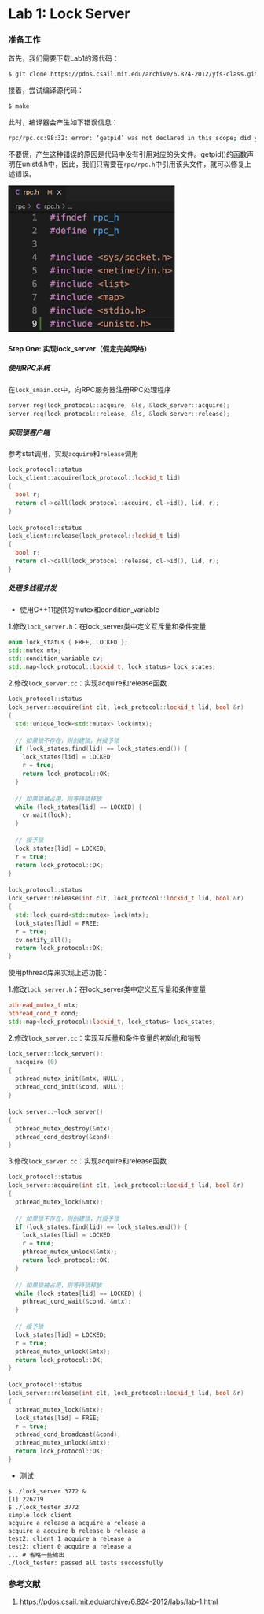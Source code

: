 # Lab 1: Lock Server

### 准备工作

首先，我们需要下载Lab1的源代码：

```bash
$ git clone https://pdos.csail.mit.edu/archive/6.824-2012/yfs-class.git
```

接着，尝试编译源代码：

```bash
$ make
```

此时，编译器会产生如下错误信息：

```bash
rpc/rpc.cc:98:32: error: ‘getpid’ was not declared in this scope; did you mean ‘getpt’?
```

不要慌，产生这种错误的原因是代码中没有引用对应的头文件。getpid()的函数声明在unistd.h中，因此，我们只需要在`rpc/rpc.h`中引用该头文件，就可以修复上述错误。

![](../../img/yfs-lab1-lock-server-rpc.png)



#### Step One: 实现lock_server（假定完美网络）

##### 使用RPC系统

在`lock_smain.cc`中，向RPC服务器注册RPC处理程序

```c++
server.reg(lock_protocol::acquire, &ls, &lock_server::acquire);
server.reg(lock_protocol::release, &ls, &lock_server::release);
```

##### 实现锁客户端

参考stat调用，实现`acquire`和`release`调用

```c++
lock_protocol::status
lock_client::acquire(lock_protocol::lockid_t lid)
{
  bool r;
  return cl->call(lock_protocol::acquire, cl->id(), lid, r);
}

lock_protocol::status
lock_client::release(lock_protocol::lockid_t lid)
{
  bool r;
  return cl->call(lock_protocol::release, cl->id(), lid, r);
}
```

##### 处理多线程并发

* 使用C++11提供的mutex和condition_variable

1.修改`lock_server.h`：在lock_server类中定义互斥量和条件变量

```c++
enum lock_status { FREE, LOCKED };
std::mutex mtx;
std::condition_variable cv;
std::map<lock_protocol::lockid_t, lock_status> lock_states;
```

2.修改`lock_server.cc`：实现acquire和release函数

```c++
lock_protocol::status
lock_server::acquire(int clt, lock_protocol::lockid_t lid, bool &r)
{
  std::unique_lock<std::mutex> lock(mtx);

  // 如果锁不存在，则创建锁，并授予锁
  if (lock_states.find(lid) == lock_states.end()) {
    lock_states[lid] = LOCKED;
    r = true;
    return lock_protocol::OK;
  }

  // 如果锁被占用，则等待锁释放
  while (lock_states[lid] == LOCKED) {
    cv.wait(lock);
  }

  // 授予锁
  lock_states[lid] = LOCKED;
  r = true;
  return lock_protocol::OK;
}

lock_protocol::status
lock_server::release(int clt, lock_protocol::lockid_t lid, bool &r)
{
  std::lock_guard<std::mutex> lock(mtx);
  lock_states[lid] = FREE;
  r = true;
  cv.notify_all();
  return lock_protocol::OK;
}
```

使用pthread库来实现上述功能：

1.修改`lock_server.h`：在lock_server类中定义互斥量和条件变量

```c++
pthread_mutex_t mtx;
pthread_cond_t cond;
std::map<lock_protocol::lockid_t, lock_status> lock_states;
```

2.修改`lock_server.cc`：实现互斥量和条件变量的初始化和销毁

```c++
lock_server::lock_server():
  nacquire (0)
{
  pthread_mutex_init(&mtx, NULL);
  pthread_cond_init(&cond, NULL);
}

lock_server::~lock_server()
{
  pthread_mutex_destroy(&mtx);
  pthread_cond_destroy(&cond);
}
```

3.修改`lock_server.cc`：实现acquire和release函数

```c++
lock_protocol::status
lock_server::acquire(int clt, lock_protocol::lockid_t lid, bool &r)
{
  pthread_mutex_lock(&mtx);

  // 如果锁不存在，则创建锁，并授予锁
  if (lock_states.find(lid) == lock_states.end()) {
    lock_states[lid] = LOCKED;
    r = true;
    pthread_mutex_unlock(&mtx);
    return lock_protocol::OK;
  }

  // 如果锁被占用，则等待锁释放
  while (lock_states[lid] == LOCKED) {
    pthread_cond_wait(&cond, &mtx);
  }

  // 授予锁
  lock_states[lid] = LOCKED;
  r = true;
  pthread_mutex_unlock(&mtx);
  return lock_protocol::OK;
}

lock_protocol::status
lock_server::release(int clt, lock_protocol::lockid_t lid, bool &r)
{
  pthread_mutex_lock(&mtx);
  lock_states[lid] = FREE;
  r = true;
  pthread_cond_broadcast(&cond);
  pthread_mutex_unlock(&mtx);
  return lock_protocol::OK;
}
```

* 测试

```shell
$ ./lock_server 3772 &
[1] 226219
$ ./lock_tester 3772
simple lock client
acquire a release a acquire a release a
acquire a acquire b release b release a
test2: client 1 acquire a release a
test2: client 0 acquire a release a
... # 省略一些输出
./lock_tester: passed all tests successfully
```

### 参考文献

1. https://pdos.csail.mit.edu/archive/6.824-2012/labs/lab-1.html
